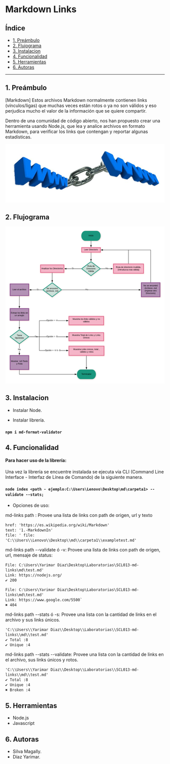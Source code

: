 # Markdown Links

## Índice

- [1. Preámbulo](#1-preámbulo)
- [2. Flujograma](#2-Flujograma)
- [3. Instalacion](#3-Instalacion)
- [4. Funcionalidad](#4-Funcionalidad)
- [5. Herramientas](#5-Herramientas)
- [6. Autoras](#6-Autoras)



---

## 1. Preámbulo

[Markdown]
Estos archivos Markdown normalmente contienen links (vínculos/ligas) que muchas veces están rotos o ya no son válidos y eso perjudica mucho el valor de la información que se quiere compartir.

Dentro de una comunidad de código abierto, nos han propuesto crear una herramienta usando Node.js, que lea y analice archivos en formato Markdown, para verificar los links que contengan y reportar algunas estadísticas.

![md-links](https://github.com/YarimarDiaz/SCL013-md-links/blob/master/img/links.jpg)

## 2. Flujograma

![Flujo](https://github.com/YarimarDiaz/SCL013-md-links/blob/master/img/Fujograma%20Markdown%20Links.png)

## 3. Instalacion

* Instalar Node.

* Instalar librería.
#### `npm i md-format-validator`

## 4. Funcionalidad
#### Para hacer uso de la librería:

Una vez la librería se encuentre instalada se ejecuta via CLI (Command Line Interface - Interfaz de Línea de Comando) de la siguiente manera.
#### `node index <path - ejemplo:C:\Users\Lenovo\Desktop\md\carpeta1> --validate --stats;`

* Opciones de uso:

md-links path : Provee una lista de links con path de origen, url y texto

```
href: 'https://es.wikipedia.org/wiki/Markdown'
text: '1.-MarkdownIn'
file: ' file: 'C:\\Users\\Lenovo\\Desktop\\md\\carpeta1\\exampletest.md'
```

md-links path --validate ó -v: Provee una lista de links con path de origen, url, mensaje de status:

```
File: C:\Users\Yarimar Diaz\Desktop\Laboratorias\SCL013-md-links\md\test.md'
Link: https://nodejs.org/
✔ 200
```

```
File: C:\Users\Yarimar Diaz\Desktop\Laboratorias\SCL013-md-links\md\test.md'
Link: https://www.google.com/5500`
✖ 404
```

md-links path --stats ó -s: Provee una lista con la cantidad de links en el archivo y sus links únicos.

```
'C:\\Users\\Yarimar Diaz\\Desktop\\Laboratorias\\SCL013-md-links\\md\\test.md'
✔ Total :8
✔ Unique :4
```

md-links path --stats --validate: Provee una lista con la cantidad de links en el archivo, sus links únicos y rotos.

```
'C:\\Users\\Yarimar Diaz\\Desktop\\Laboratorias\\SCL013-md-links\\md\\test.md'
✔ Total :8
✔ Unique :4
✖ Broken :4
```
## 5. Herramientas

* Node.js
* Javascript

## 6. Autoras

* Silva Magally.
* Díaz Yarimar.
